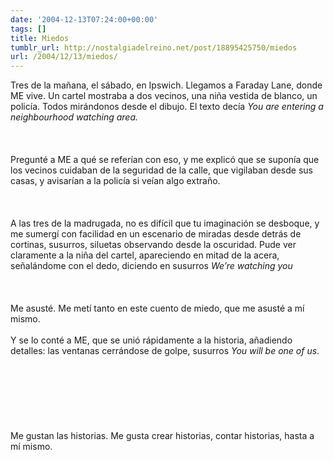 ```yaml
---
date: '2004-12-13T07:24:00+00:00'
tags: []
title: Miedos
tumblr_url: http://nostalgiadelreino.net/post/18895425750/miedos
url: /2004/12/13/miedos/
---
```


<p>Tres de la mañana, el sábado, en Ipswich. Llegamos a Faraday Lane, donde ME vive. Un cartel mostraba a dos vecinos, una niña vestida de blanco, un policía. Todos mirándonos desde el dibujo. El texto decía <em>You are entering a neighbourhood watching area.</em><br/><br/><br/><br/>Pregunté a ME a qué se referían con eso, y me explicó que se suponía que los vecinos cuidaban de la seguridad de la calle, que vigilaban desde sus casas, y avisarían a la policía si veían algo extraño.<br/><br/><br/><br/>A las tres de la madrugada, no es difícil que tu imaginación se desboque, y me sumergí con facilidad en un escenario de miradas desde detrás de cortinas, susurros, siluetas observando desde la oscuridad. Pude ver claramente a la niña del cartel, apareciendo en mitad de la acera, señalándome con el dedo, diciendo en susurros <em>We&rsquo;re watching you</em><br/><br/><br/><br/>Me asusté. Me metí tanto en este cuento de miedo, que me asusté a mí mismo.<br/><br/>Y se lo conté a ME, que se unió rápidamente a la historia, añadiendo detalles: las ventanas cerrándose de golpe, susurros <em>You will be one of us</em>.<br/><br/><br/><br/><br/><br/><br/><br/>Me gustan las historias. Me gusta crear historias, contar historias, hasta a mí mismo.</p><div class="blogger-post-footer"><img width="1" height="1" src="https://blogger.googleusercontent.com/tracker/1180118427259117074-8663334281793700727?l=nostalgiadelreino.blogspot.com" alt=""/></div>